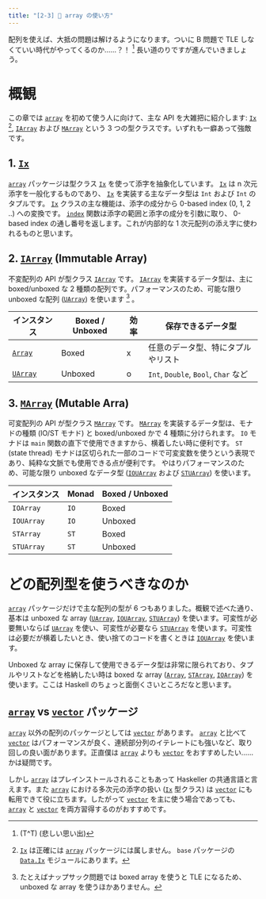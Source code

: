 ```yaml
---
title: "[2-3] 📜 array の使い方"
---
```


配列を使えば、大抵の問題は解けるようになります。ついに B 問題で TLE しなくていい時代がやってくるのか……？！ [^1] 長い道のりですが進んでいきましょう。

# 概観

この章では [`array`] を初めて使う人に向けて、主な API を大雑把に紹介します: [`Ix`] [^2], [`IArray`] および [`MArray`] という 3 つの型クラスです。いずれも一癖あって強敵です。

## 1. [`Ix`]

[`array`] パッケージは型クラス [`Ix`] を使って添字を抽象化しています。 [`Ix`] は n 次元添字を一般化するものであり、 [`Ix`] を実装する主なデータ型は `Int` および `Int` のタプルです。 [`Ix`] クラスの主な機能は、添字の成分から 0-based index (0, 1, 2 ..) への変換です。 [`index`] 関数は添字の範囲と添字の成分を引数に取り、 0-based index の通し番号を返します。これが内部的な 1 次元配列の添え字に使われるものと思います。

## 2. [`IArray`] (Immutable Array)

不変配列の API が型クラス [`IArray`] です。 [`IArray`] を実装するデータ型は、主に boxed/unboxed な 2 種類の配列です。パフォーマンスのため、可能な限り unboxed な配列 ([`UArray`]) を使います [^3] 。

| インスタンス | Boxed / Unboxed | 効率 | 保存できるデータ型                   |
|--------------|-----------------|------|--------------------------------------|
| [`Array`]    | Boxed           | x    | 任意のデータ型、特にタプルやリスト   |
| [`UArray`]   | Unboxed         | o    | `Int`, `Double`, `Bool`, `Char` など |

## 3. [`MArray`] (Mutable Arra)

可変配列の API が型クラス [`MArray`] です。 [`MArray`] を実装するデータ型は、モナドの種類 (IO/ST モナド) と boxed/unboxed かで 4 種類に分けられます。 `IO` モナドは `main` 関数の直下で使用できますから、横着したい時に便利です。 `ST` (state thread) モナドは区切られた一部のコードで可変変数を使うという表現であり、純粋な文脈でも使用できる点が便利です。 やはりパフォーマンスのため、可能な限り unboxed なデータ型 ([`IOUArray`] および [`STUArray`]) を使います。

| インスタンス | Monad | Boxed / Unboxed |
|--------------|-------|-----------------|
| `IOArray`    | `IO`  | Boxed           |
| `IOUArray`   | `IO`  | Unboxed         |
| `STArray`    | `ST`  | Boxed           |
| `STUArray`   | `ST`  | Unboxed         |

# どの配列型を使うべきなのか

[`array`] パッケージだけで主な配列の型が 6 つもありました。概観で述べた通り、基本は unboxed な array ([`UArray`], [`IOUArray`], [`STUArray`]) を使います。可変性が必要無いならば [`UArray`] を使い、可変性が必要なら [`STUArray`] を使います。可変性は必要だが横着したいとき、使い捨てのコードを書くときは [`IOUArray`] を使います。

Unboxed な array に保存して使用できるデータ型は非常に限られており、タプルやリストなどを格納したい時は boxed な array ([`Array`], [`STArray`], [`IOArray`]) を使います。ここは Haskell のちょっと面倒くさいところだなと思います。

## [`array`] vs [`vector`] パッケージ

[`array`] 以外の配列のパッケージとしては [`vector`] があります。 [`array`] と比べて [`vector`] はパフォーマンスが良く、連続部分列のイテレートにも強いなど、取り回しの良い面があります。正直僕は [`array`] よりも [`vector`] をおすすめしたい……かは疑問です。

しかし [`array`] はプレインストールされることもあって Haskeller の共通言語と言えます。また [`array`] における多次元の添字の扱い ([`Ix`] 型クラス) は [`vector`] にも転用できて役に立ちます。したがって [`vector`] を主に使う場合であっても、 [`array`] と [`vector`] を両方習得するのがおすすめです。

[`array`]: https://www.stackage.org/lts-21.7/package/array-0.5.4.0
[`IArray`]: https://www.stackage.org/haddock/lts-21.7/array-0.5.4.0/Data-Array-IArray.html
[`MArray`]: https://www.stackage.org/haddock/lts-21.7/array-0.5.4.0/Data-Array-MArray.html
[`Array`]: https://www.stackage.org/haddock/lts-21.7/array-0.5.4.0/Data-Array.html
[`UArray`]: https://www.stackage.org/haddock/lts-21.7/array-0.5.4.0/Data-Array-Unboxed.html
[`STUArray`]: https://www.stackage.org/haddock/lts-21.7/array-0.5.4.0/Data-Array-ST.html#t:STUArray
[`IOUArray`]: https://www.stackage.org/haddock/lts-21.7/array-0.5.4.0/Data-Array-IO.html#t:IOUArray
[`STArray`]: https://www.stackage.org/haddock/lts-21.7/array-0.5.4.0/Data-Array-ST.html#t:STArray

[`IOArray`]: https://www.stackage.org/haddock/lts-21.7/array-0.5.4.0/Data-Array-IO.html#t:IOArray
[`Ix`]: https://hackage.haskell.org/package/base-4.17.1.0/docs/Data-Ix.html#t:Ix
[`Data.Ix`]: https://hackage.haskell.org/package/base-4.17.1.0/docs/Data-Ix.html
[`index`]: https://hackage.haskell.org/package/base-4.17.1.0/docs/Data-Ix.html#v:index

[`vector`]: https://www.stackage.org/lts-21.7/package/vector-0.13.0.0
<!-- [`massiv`]: https://github.com/lehins/massiv -->

[^1]: (T^T) (悲しい思い出)
[^2]: [`Ix`] は正確には [`array`] パッケージには属しません。 `base` パッケージの [`Data.Ix`] モジュールにあります。
[^3]: たとえばナップサック問題では boxed array を使うと TLE になるため、 unboxed な array を使うほかありません。

